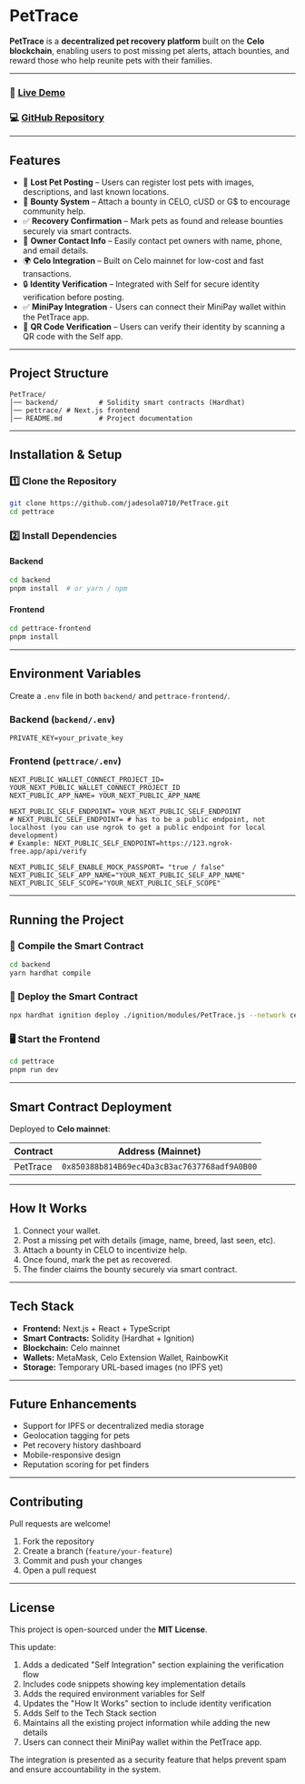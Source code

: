 # **PetTrace**

**PetTrace** is a **decentralized pet recovery platform** built on the **Celo blockchain**, enabling users to post missing pet alerts, attach bounties, and reward those who help reunite pets with their families.

---

### 🔗 [Live Demo](https://pet-trace-jadesola0710s-projects.vercel.app/)

### 💻 [GitHub Repository](https://github.com/jadesola0710/PetTrace)

---

## **Features**

- 🐾 **Lost Pet Posting** – Users can register lost pets with images, descriptions, and last known locations.
- 🎯 **Bounty System** – Attach a bounty in CELO, cUSD or G$ to encourage community help.
- ✅ **Recovery Confirmation** – Mark pets as found and release bounties securely via smart contracts.
- 🔐 **Owner Contact Info** – Easily contact pet owners with name, phone, and email details.
- 🌍 **Celo Integration** – Built on Celo mainnet for low-cost and fast transactions.
- 🔒 **Identity Verification** – Integrated with Self for secure identity verification before posting.
- ✅ **MiniPay Integration** - Users can connect their MiniPay wallet within the PetTrace app.
- 📱 **QR Code Verification** – Users can verify their identity by scanning a QR code with the Self app.

---

## **Project Structure**

```
PetTrace/
│── backend/          # Solidity smart contracts (Hardhat)
│── pettrace/ # Next.js frontend
│── README.md         # Project documentation
```

---

## **Installation & Setup**

### 1️⃣ Clone the Repository

```sh
git clone https://github.com/jadesola0710/PetTrace.git
cd pettrace
```

### 2️⃣ Install Dependencies

#### Backend

```sh
cd backend
pnpm install  # or yarn / npm
```

#### Frontend

```sh
cd pettrace-frontend
pnpm install
```

---

## **Environment Variables**

Create a `.env` file in both `backend/` and `pettrace-frontend/`.

### Backend (`backend/.env`)

```env
PRIVATE_KEY=your_private_key
```

### Frontend (`pettrace/.env`)

```env
NEXT_PUBLIC_WALLET_CONNECT_PROJECT_ID= YOUR_NEXT_PUBLIC_WALLET_CONNECT_PROJECT_ID
NEXT_PUBLIC_APP_NAME= YOUR_NEXT_PUBLIC_APP_NAME

NEXT_PUBLIC_SELF_ENDPOINT= YOUR_NEXT_PUBLIC_SELF_ENDPOINT
# NEXT_PUBLIC_SELF_ENDPOINT= # has to be a public endpoint, not localhost (you can use ngrok to get a public endpoint for local development)
# Example: NEXT_PUBLIC_SELF_ENDPOINT=https://123.ngrok-free.app/api/verify

NEXT_PUBLIC_SELF_ENABLE_MOCK_PASSPORT= "true / false"
NEXT_PUBLIC_SELF_APP_NAME="YOUR_NEXT_PUBLIC_SELF_APP_NAME"
NEXT_PUBLIC_SELF_SCOPE="YOUR_NEXT_PUBLIC_SELF_SCOPE"
```

---

## **Running the Project**

### 🔧 Compile the Smart Contract

```sh
cd backend
yarn hardhat compile
```

### 🚀 Deploy the Smart Contract

```sh
npx hardhat ignition deploy ./ignition/modules/PetTrace.js --network celo_mainnet
```

### 🖥️ Start the Frontend

```sh
cd pettrace
pnpm run dev
```

---

## **Smart Contract Deployment**

Deployed to **Celo mainnet**:

| Contract | Address (Mainnet)                            |
| -------- | -------------------------------------------- |
| PetTrace | `0x850388b814B69ec4Da3cB3ac7637768adf9A0B00` |

---

## **How It Works**

1. Connect your wallet.
2. Post a missing pet with details (image, name, breed, last seen, etc).
3. Attach a bounty in CELO to incentivize help.
4. Once found, mark the pet as recovered.
5. The finder claims the bounty securely via smart contract.

---

## **Tech Stack**

- **Frontend:** Next.js + React + TypeScript
- **Smart Contracts:** Solidity (Hardhat + Ignition)
- **Blockchain:** Celo mainnet
- **Wallets:** MetaMask, Celo Extension Wallet, RainbowKit
- **Storage:** Temporary URL-based images (no IPFS yet)

---

## **Future Enhancements**

- Support for IPFS or decentralized media storage
- Geolocation tagging for pets
- Pet recovery history dashboard
- Mobile-responsive design
- Reputation scoring for pet finders

---

## **Contributing**

Pull requests are welcome!

1. Fork the repository
2. Create a branch (`feature/your-feature`)
3. Commit and push your changes
4. Open a pull request

---

## **License**

This project is open-sourced under the **MIT License**.

This update:

1. Adds a dedicated "Self Integration" section explaining the verification flow
2. Includes code snippets showing key implementation details
3. Adds the required environment variables for Self
4. Updates the "How It Works" section to include identity verification
5. Adds Self to the Tech Stack section
6. Maintains all the existing project information while adding the new details
7. Users can connect their MiniPay wallet within the PetTrace app.

The integration is presented as a security feature that helps prevent spam and ensure accountability in the system.
